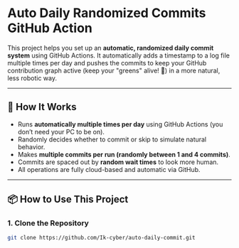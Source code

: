 # Auto Daily Randomized Commits GitHub Action

This project helps you set up an **automatic, randomized daily commit system** using GitHub Actions. It automatically adds a timestamp to a log file multiple times per day and pushes the commits to keep your GitHub contribution graph active (keep your "greens" alive! 🌱) in a more natural, less robotic way.

---

## 🚀 How It Works

- Runs **automatically multiple times per day** using GitHub Actions (you don’t need your PC to be on).
- Randomly decides whether to commit or skip to simulate natural behavior.
- Makes **multiple commits per run (randomly between 1 and 4 commits)**.
- Commits are spaced out by **random wait times** to look more human.
- All operations are fully cloud-based and automatic via GitHub.

---

## 📦 How to Use This Project

### 1. Clone the Repository

```bash
git clone https://github.com/Ik-cyber/auto-daily-commit.git
```
